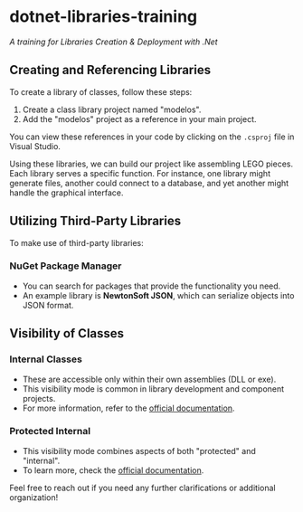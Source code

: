 # dotnet-libraries-training

*A training for Libraries Creation & Deployment with .Net*

## Creating and Referencing Libraries

To create a library of classes, follow these steps:

1. Create a class library project named "modelos".
2. Add the "modelos" project as a reference in your main project.

You can view these references in your code by clicking on the `.csproj` file in Visual Studio.

Using these libraries, we can build our project like assembling LEGO pieces. Each library serves a specific function. For instance, one library might generate files, another could connect to a database, and yet another might handle the graphical interface.

## Utilizing Third-Party Libraries

To make use of third-party libraries:

### NuGet Package Manager

- You can search for packages that provide the functionality you need.
- An example library is **NewtonSoft JSON**, which can serialize objects into JSON format.

## Visibility of Classes

### Internal Classes

- These are accessible only within their own assemblies (DLL or exe).
- This visibility mode is common in library development and component projects.
- For more information, refer to the [official documentation](https://learn.microsoft.com/pt-br/dotnet/csharp/language-reference/keywords/internal).

### Protected Internal

- This visibility mode combines aspects of both "protected" and "internal".
- To learn more, check the [official documentation](https://learn.microsoft.com/pt-br/dotnet/csharp/language-reference/keywords/private-protected).

Feel free to reach out if you need any further clarifications or additional organization!
